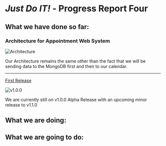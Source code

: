 # *Just Do IT!* - Progress Report Four

## What we have done so far:

### Architecture for Appointment Web System

![Architecture](https://user-images.githubusercontent.com/54300222/75508767-2284e280-59dd-11ea-8e9a-3839253b39d5.PNG)

Our Architecture remains the same other than the fact that we will be sending data to the MongoDB first and then to our calendar.
___

[First Release](https://github.com/567WebSystems/project2alpha/releases)

![v1.0.0](https://user-images.githubusercontent.com/21226482/75476196-cfb91580-595f-11ea-9c6e-5930d19ca767.png)

We are currently still on v1.0.0 Alpha Release with an upcoming minor release to v1.1.0

## What we are doing:



## What we are going to do:
